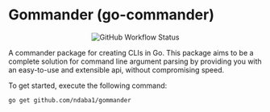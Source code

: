 # Gommander (go-commander)

<p align="center">
<img alt="GitHub Workflow Status" src="https://img.shields.io/github/workflow/status/ndaba1/gommander/gommander-ci-workflow?label=CI&logo=github%20actions&logoColor=fff">
</p>

A commander package for creating CLIs in Go. This package aims to be a complete solution for command line argument parsing by providing you with an easy-to-use and extensible api, without compromising speed.

To get started, execute the following command:

```bash
go get github.com/ndaba1/gommander
```
